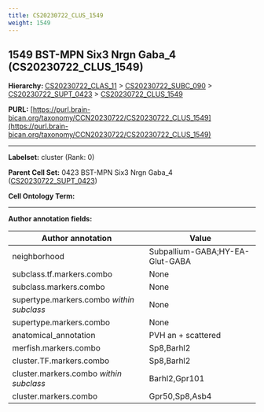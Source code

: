```yaml
---
title: CS20230722_CLUS_1549
weight: 1549
---
```

## 1549 BST-MPN Six3 Nrgn Gaba_4 (CS20230722_CLUS_1549)
<b>Hierarchy: </b>
[CS20230722_CLAS_11](../CS20230722_CLAS_11) >
[CS20230722_SUBC_090](../CS20230722_SUBC_090) >
[CS20230722_SUPT_0423](../CS20230722_SUPT_0423) >
[CS20230722_CLUS_1549](../CS20230722_CLUS_1549)

**PURL:** [https://purl.brain-bican.org/taxonomy/CCN20230722/CS20230722_CLUS_1549](https://purl.brain-bican.org/taxonomy/CCN20230722/CS20230722_CLUS_1549)

---


**Labelset:** cluster (Rank: 0)

**Parent Cell Set:** 0423 BST-MPN Six3 Nrgn Gaba_4 ([CS20230722_SUPT_0423](../CS20230722_SUPT_0423))



**Cell Ontology Term:** 

[MARKER GENES.]: #


---

[TRANSFERRED ANNOTATIONS.]: #


[AUTHOR ANNOTATION FIELDS.]: #


**Author annotation fields:**

| Author annotation | Value |
|-------------------|-------|
|neighborhood|Subpallium-GABA;HY-EA-Glut-GABA|
|subclass.tf.markers.combo|None|
|subclass.markers.combo|None|
|supertype.markers.combo _within subclass_|None|
|supertype.markers.combo|None|
|anatomical_annotation|PVH an + scattered|
|merfish.markers.combo|Sp8,Barhl2|
|cluster.TF.markers.combo|Sp8,Barhl2|
|cluster.markers.combo _within subclass_|Barhl2,Gpr101|
|cluster.markers.combo|Gpr50,Sp8,Asb4|
